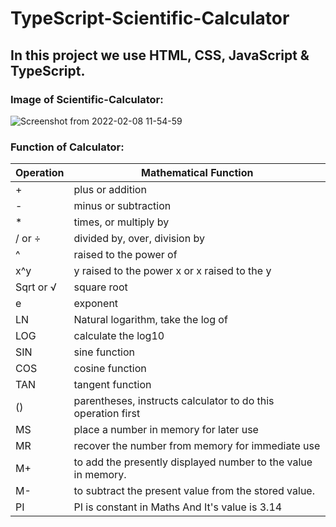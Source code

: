 # TypeScript-Scientific-Calculator
## In this project we use HTML, CSS, JavaScript & TypeScript.
### Image of Scientific-Calculator:
![Screenshot from 2022-02-08 11-54-59](https://user-images.githubusercontent.com/97106864/152930566-dda54ec2-a9ea-43dc-b877-ef84859e8689.png)
 ### Function of Calculator:

|Operation|Mathematical Function|
|----|-----|
|+|plus or addition|
|-|minus or subtraction|
|*|times, or multiply by|
|/ or ÷|divided by, over, division by|
|^|raised to the power of|
|x^y|y raised to the power x or x raised to the y|
|Sqrt or √|square root|
|e|exponent|
|LN|Natural logarithm, take the log of|
|LOG|calculate the log10|
|SIN|sine function|
|COS|cosine function|
|TAN|tangent function|
|()|parentheses, instructs calculator to do this operation first|
|MS|place a number in memory for later use|
|MR|recover the number from memory for immediate use|
|M+|to add the presently displayed number to the value in memory. |
|M-|to subtract the present value from the stored value.|
|PI| PI is constant in Maths And It's value is 3.14|
